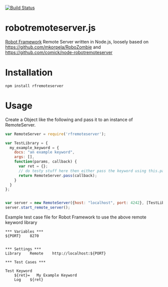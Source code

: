 [![Build Status](https://travis-ci.org/bulkan/robotremoteserver.js.png?branch=master)](https://travis-ci.org/bulkan/robotremoteserver.js)

robotremoteserver.js
====================

[Robot Framework](http://robotframework.googlecode.com/hg/) Remote Server written in Node.js, loosely based on https://github.com/mkorpela/RoboZombie and https://github.com/comick/node-robotremoteserver

Installation
============

`npm install rfremoteserver`


Usage
=====

Create a Object like the following and pass it to an instance of RemoteServer. 

```javascript
var RemoteServer = require('rfremoteserver');

var TestLibrary = {
  my_example_keyword = {
    docs: "an example keyword",
    args: [],
    function(params, callback) {
      var ret = {};
      // do testy stuff here then either pass the keyword using this.pass or this.fail
      return RemoteServer.pass(callback);
    }
  }
};


var server = new RemoteServer({host: "localhost", port: 4242}, [TestLibrary]);
server.start_remote_server();
```

Example test case file for Robot Framework to use the above remote keyword library

```
*** Variables ***
${PORT}    8270


*** Settings ***
Library    Remote    http://localhost:${PORT}

*** Test Cases ***

Test Keyword
    ${ret}=   My Example Keyword
    Log    ${ret}
```
